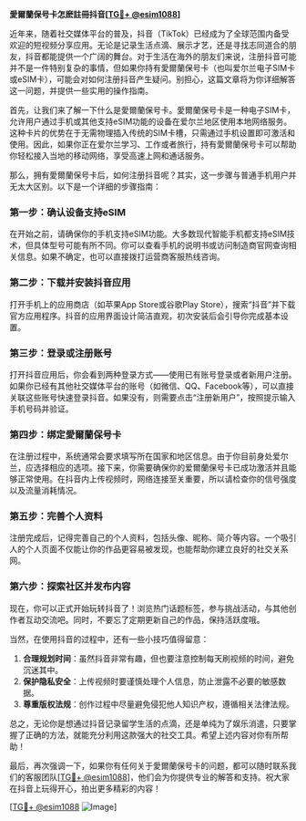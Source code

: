 **愛爾蘭保号卡怎麽註冊抖音[[TG💪+ @esim1088](https://t.me/s/esim1088)]**

近年来，随着社交媒体平台的普及，抖音（TikTok）已经成为了全球范围内备受欢迎的短视频分享应用。无论是记录生活点滴、展示才艺，还是寻找志同道合的朋友，抖音都能提供一个广阔的舞台。对于生活在海外的朋友们来说，注册抖音可能并不是一件特别复杂的事情，但如果你持有愛爾蘭保号卡（也叫爱尔兰电子SIM卡或eSIM卡），可能会对如何注册抖音产生疑问。别担心，这篇文章将为你详细解答这一问题，并提供一些实用的操作指南。

首先，让我们来了解一下什么是愛爾蘭保号卡。愛爾蘭保号卡是一种电子SIM卡，允许用户通过手机或其他支持eSIM功能的设备在爱尔兰地区使用本地网络服务。这种卡片的优势在于无需物理插入传统的SIM卡槽，只需通过手机设置即可激活和使用。因此，如果你正在爱尔兰学习、工作或者旅行，持有愛爾蘭保号卡可以帮助你轻松接入当地的移动网络，享受高速上网和通话服务。

那么，拥有愛爾蘭保号卡后，如何注册抖音呢？其实，这一步骤与普通手机用户并无太大区别。以下是一个详细的步骤指南：

### 第一步：确认设备支持eSIM
在开始之前，请确保你的手机支持eSIM功能。大多数现代智能手机都支持eSIM技术，但具体型号可能有所不同。你可以查看手机的说明书或访问制造商官网查询相关信息。如果不确定，也可以直接拨打运营商客服热线咨询。

### 第二步：下载并安装抖音应用
打开手机上的应用商店（如苹果App Store或谷歌Play Store），搜索“抖音”并下载官方应用程序。抖音的应用界面设计简洁直观，初次安装后会引导你完成基本设置。

### 第三步：登录或注册账号
打开抖音应用后，你会看到两种登录方式——使用已有账号登录或者新用户注册。如果你已经有其他社交媒体平台的账号（如微信、QQ、Facebook等），可以直接关联这些账号快速登录抖音。如果没有，则需要点击“注册新用户”，按照提示输入手机号码并验证。

### 第四步：绑定愛爾蘭保号卡
在注册过程中，系统通常会要求填写所在国家和地区信息。由于你目前身处爱尔兰，应选择相应的选项。接下来，你需要确保你的爱爾蘭保号卡已成功激活并且能够正常使用。在抖音内上传视频时，网络连接至关重要，所以请检查你的信号强度以及流量消耗情况。

### 第五步：完善个人资料
注册完成后，记得完善自己的个人资料，包括头像、昵称、简介等内容。一个吸引人的个人页面不仅能让你的作品更容易被发现，也能帮助你建立良好的社交关系网。

### 第六步：探索社区并发布内容
现在，你可以正式开始玩转抖音了！浏览热门话题标签，参与挑战活动，与其他创作者互动交流吧。同时，不要忘了定期更新自己的作品，保持活跃度哦。

当然，在使用抖音的过程中，还有一些小技巧值得留意：
1. **合理规划时间**：虽然抖音非常有趣，但也要注意控制每天刷视频的时间，避免沉迷其中。
2. **保护隐私安全**：上传视频时要谨慎处理个人信息，防止泄露不必要的敏感数据。
3. **尊重版权法规**：创作过程中尽量避免侵犯他人知识产权，遵循相关法律法规。

总之，无论你是想通过抖音记录留学生活的点滴，还是单纯为了娱乐消遣，只要掌握了正确的方法，就能充分利用这款强大的社交工具。希望上述内容对你有所帮助！

最后，再次强调一下，如果你有任何关于愛爾蘭保号卡的问题，都可以随时联系我们的客服团队[[TG💪+ @esim1088](https://t.me/s/esim1088)]，他们会为你提供专业的解答和支持。祝大家在抖音上玩得开心，拍出更多精彩的内容！

[[TG💪+ @esim1088](https://t.me/s/esim1088) ![Image](https://i.postimg.cc/4NQfJmqS/Snipaste-2025-05-13-00-14-12.png)]